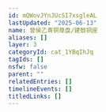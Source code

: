 ```yaml
---
id: mQWovJYnJUcSI7xsgleAL
lastUpdated: "2025-06-13"
name: 曾侯乙青铜尊盘/建鼓铜座
aliases: []
layer: 3
categoryId: cat_1YBqIhJq
tagIds: []
nsfw: false
parent: ""
relatedEntries: []
timelineEvents: []
titledLinks: []
---
```


